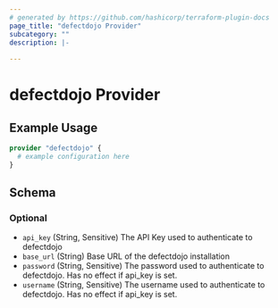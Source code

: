 ```yaml
---
# generated by https://github.com/hashicorp/terraform-plugin-docs
page_title: "defectdojo Provider"
subcategory: ""
description: |-
  
---
```


# defectdojo Provider



## Example Usage

```terraform
provider "defectdojo" {
  # example configuration here
}
```

<!-- schema generated by tfplugindocs -->
## Schema

### Optional

- `api_key` (String, Sensitive) The API Key used to authenticate to defectdojo
- `base_url` (String) Base URL of the defectdojo installation
- `password` (String, Sensitive) The password used to authenticate to defectdojo. Has no effect if api_key is set.
- `username` (String, Sensitive) The username used to authenticate to defectdojo. Has no effect if api_key is set.
